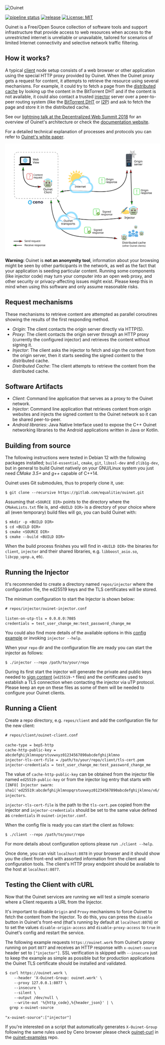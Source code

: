 <img src="https://ouinet.work/img/ouinet-logo.png" width=250px alt="Ouinet">

[![pipeline status](https://gitlab.com/equalitie/ouinet/badges/main/pipeline.svg)](https://gitlab.com/equalitie/ouinet/commits/main)
[![release](https://gitlab.com/equalitie/ouinet/-/badges/release.svg)](https://gitlab.com/equalitie/ouinet/-/releases)
[![License: MIT](https://img.shields.io/badge/License-MIT-brightgreen.svg)](./LICENSE)

Ouinet is a Free/Open Source collection of software tools and support
infrastructure that provide access to web resources when access to the
unrestricted internet is unreliable or unavailable, tailored for scenarios of
limited Internet connectivity and selective network traffic filtering.


## How it works?

A typical [client][] node setup consists of a web browser or other application
using the special HTTP proxy provided by Ouinet. When the Ouinet proxy gets a
request for content, it attempts to retrieve the resource using several
mechanisms. For example, it could try to fetch a page from the [distributed cache][]
by looking up the content in the BitTorrent DHT and if the content is not
available, it could also contact a trusted [injector][] server over a
peer-to-peer routing system (like the [BitTorrent DHT][] or [I2P][]) and ask to
fetch the page and store it in the distributed cache.

See our [lightning talk at the Decentralized Web Summit 2018][] for an
overview of Ouinet's architecture or check the [documentation website][].

For a detailed technical explanation of processes and protocols you can refer
to [Ouinet's white paper][].

[lightning talk at the Decentralized Web Summit 2018]: http://archive.org/details/dweb-8_2_18_Lightning_Talks_New_Discoveries_5?start=547
[documentation website]: https://ouinet.work/docs/how/index.html
[Ouinet's white paper]: doc/ouinet-network-whitepaper.md
[BitTorrent DHT]: http://bittorrent.org/beps/bep_0005.html
[I2P]: https://geti2p.net/ "Invisible Internet Project"
[client]: https://ouinet.work/docs/how/client.html
[injector]: https://ouinet.work/docs/how/injectors.html
[distributed cache]: https://ouinet.work/docs/how/cache.html

![Ouinet request/response flow](./doc/diagrams/simple-request-flow.svg)

**Warning:** Ouinet is **not an anonymity tool**, information about your
browsing might be seen by other participants in the network, as well as the
fact that your application is seeding particular content.  Running some
components (like injector code) may turn your computer into an open web proxy,
and other security or privacy-affecting issues might exist.  Please keep this
in mind when using this software and only assume reasonable risks.


## Request mechanisms

These mechanisms to retrieve content are attempted as parallel coroutines
showing the results of the first responding method.

- *Origin*: The client contacts the origin server directly via HTTP(S).
- *Proxy*: The client contacts the origin server through an HTTP proxy
  (currently the configured injector) and retrieves the content without
  signing it.
- *Injector*: The client asks the injector to fetch and sign the content
  from the origin server, then it starts seeding the signed content to
  the distributed cache.
- *Distributed Cache*: The client attempts to retrieve the content from
  the distributed cache.


## Software Artifacts

* *Client*: Command line application that serves as a proxy to the Ouinet
network.
* *Injector*: Command line application that retrieves content from origin
websites and injects the signed content to the Ouinet network so it can be
shared peer-to-peer.
* *Android libraries*: Java Native Interface used to expose the C++ Ouinet
networking libraries to the Android applications written in Java or Kotlin.


## Building from source

The following instructions were tested in Debian 12 with the following
packages installed; `build-essential`, `cmake`, `git`, `libssl-dev` and
`zlib1g-dev`, but in general to build Ouinet natively on your GNU/Linux
system you just need *CMake 3.5+* and *g++* capable of C++14.

Ouinet uses Git submodules, thus to properly clone it, use:

    $ git clone --recursive https://gitlab.com/equalitie/ouinet.git

Assuming that `<SOURCE DIR>` points to the directory where the
`CMakeLists.txt` file is, and `<BUILD DIR>` is a directory of your choice
where all (even temporary) build files will go, you can build Ouinet with:

    $ mkdir -p <BUILD DIR>
    $ cd <BUILD DIR>
    $ cmake <SOURCE DIR>
    $ cmake --build <BUILD DIR>

When the build process finishes you will find in `<BUILD DIR>` the binaries
for `client`, `injector` and their shared libraries, e.g. `libboost_asio.so`,
`libcpp_upnp.a`, etc.


## Running the Injector

It's recommended to create a directory named `repos/injector` where the
configuration file, the ed25519 keys and the TLS certificates will be stored.

The minimum configuration to start the Injector is shown below:

    # repos/injector/ouinet-injector.conf

    listen-on-utp-tls = 0.0.0.0:7085
    credentials = test_user_change_me:test_password_change_me

You could also find more details of the available options in this
[config example](repos/injector/ouinet-injector.conf) or invoking
`injector --help`.

When your `repo` dir and the configuration file are ready you can start
the injector as follows:

    $ ./injector --repo /path/to/your/repo

During its first start the injector will generate the private and public keys
needed to [sign content](https://ouinet.work/docs/how/cache.html#signatures)
(`ed25519-*` files) and the certificates used to establish a TLS connection
when contacting the injector via uTP protocol. Please keep an eye on these
files as some of them will be needed to configure your Ouinet clients.


## Running a Client

Create a repo directory, e.g. `repos/client` and add the configuration file
for the new client:

    # repos/client/ouinet-client.conf

    cache-type = bep5-http
    cache-http-public-key = abcdefghijklmnopqrstuvwxyz01234567890abcdefghijklmno
    injector-tls-cert-file = /path/to/your/repo/client/tls-cert.pem
    injector-credentials = test_user_change_me:test_password_change_me

The value of `cache-http-public-key` can be obtained from the injector file
named `ed25519-public-key` or from the injector log entry that starts with
`[INFO] Injector swarm: sha1('ed25519:abcdefghijklmnopqrstuvwxyz01234567890abcdefghijklmno/v6/injectors`.

`injector-tls-cert-file` is the path to the `tls-cert.pem` copied from the
injector and `injector-credentials` should be set to the same value defined
as `credentials` in `ouinet-injector.conf`.

When the config file is ready you can start the client as follows:

    $ ./client --repo /path/to/your/repo

For more details about configuration options please run `./client --help`.

Once done, you can visit `localhost:8078` in your browser and it should show
you the client front-end with assorted information from the client and
configuration tools. The client's HTTP proxy endpoint should be available to
the host at `localhost:8077`.


## Testing the Client with cURL

Now that the Ouinet services are running we will test a simple scenario where
a Client requests a URL from the Injector.

It's important to disable `Origin` and `Proxy` mechanisms to force Ouinet to
fetch the content from the Injector. To do this, you can press the `disable`
button in Ouinet's front-end (that's running by default at `localhost:8078`)
or to set the values `disable-origin-access` and `disable-proxy-access` to
`true` in Ouinet's config and restart the service.

The following example requests `https://ouinet.work` from Ouinet's proxy
running on port `8077` and receives an HTTP response with `x-ouinet-source`
header set to `["injector"]`. SSL verification is skipped with `--insecure`
just to keep the example as simple as possible but for production applications
the Ouinet TLS certificate should be installed and validated.

    $ curl https://ouinet.work \
        --header 'X-Ouinet-Group: ouinet.work' \
        --proxy 127.0.0.1:8077 \
        --insecure \
        --silent \
        --output /dev/null \
        --write-out '%{http_code},%{header_json}' | \
      grep x-ouinet-source

    "x-ouinet-source":["injector"]

If you're interested on a script that automatically generates `X-Ouinet-Group`
following the same rules used by Ceno browser please check [ouinet-curl](https://gitlab.com/equalitie/ouinet-examples/-/tree/main/shell/ouinet-curl)
in the [ouinet-examples](https://gitlab.com/equalitie/ouinet-examples/) repo.
